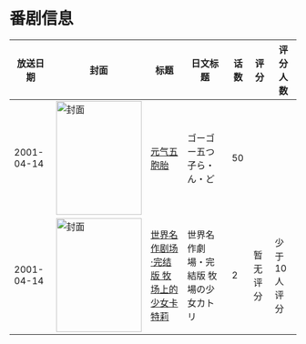# 番剧信息

|放送日期|封面|标题|日文标题|话数|评分|评分人数|
|---|---|---|---|---|---|---|
|2001-04-14|<img src="//lain.bgm.tv/pic/cover/c/50/ad/293622_Wr1MB.jpg" alt="封面" style="width:150px;height:200px;object-fit:cover;">|[元气五胞胎](https://bangumi.tv/subject/293622)|ゴーゴー五つ子ら・ん・ど|50|||
|2001-04-14|<img src="//lain.bgm.tv/pic/cover/c/51/46/316376_9C2s7.jpg" alt="封面" style="width:150px;height:200px;object-fit:cover;">|[世界名作剧场·完结版 牧场上的少女卡特莉](https://bangumi.tv/subject/316376)|世界名作劇場・完結版 牧場の少女カトリ|2|暂无评分|少于10人评分|
